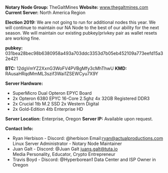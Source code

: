 **Notary Node Group:** TheGaltMines
**Website:** www.thegaltmines.com
**Current Server:** North America Region

**Election 2019:** We are not going to run for additional nodes this year. We will continue to maintain our NA Node to the best of our ability for the next season. We will maintain our existing pubkey/privkey pair as wallet resets are working fine.

**pubkey:** 031bea28bec98b6380958a493a703ddc3353d7b05eb452109a773eefd15a32e421

**BTC:** 12dgVmYZ2XxnG3WoFV4PVBgMfy3cMhThwU
**KMD:** RAusaHRqdMmML3szif3Wai1ZSEWCyu7X9Y

**Server Hardware:**
 - SuperMicro Dual Opteron EPYC Board 
 - 2x Opteron 6380 EPYC 16-Core 2.5ghz 4x 32GB  Registered DDR3 
 - 2x Crucial 1tb M.2 SSD 2x Western Digital
 - 2x Gold-Edition 4tb Enterprise HD

**Server Location:** Enterprise, Oregon
**Server IP:** Available upon request.

**Contact Info:** 
 - Ryan Herbison - Discord: @herbison  Email:ryan@actualproductions.com
   Linux Server Administrator - Notary Node Maintainer
 - Juan Galt - Discord: @Juan Galt 	juans.galt@tuta.io	
   Media Personality, Educator, Crypto Entrepreneur
 - Travis Boyd - Discord: @Hyperborean1
   Data Center and ISP Owner in Oregon
